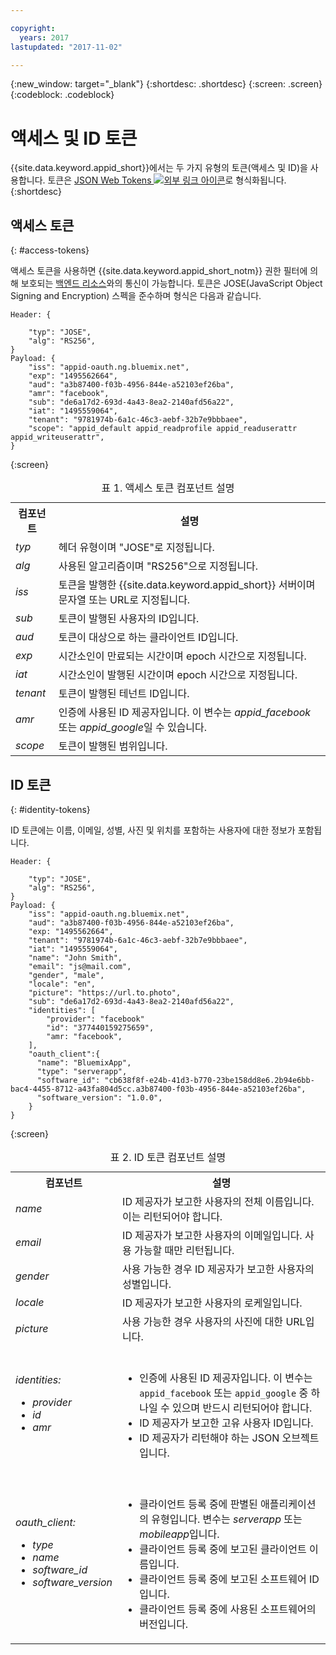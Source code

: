 ```yaml
---

copyright:
  years: 2017
lastupdated: "2017-11-02"

---
```


{:new_window: target="_blank"}
{:shortdesc: .shortdesc}
{:screen: .screen}
{:codeblock: .codeblock}

# 액세스 및 ID 토큰

{{site.data.keyword.appid_short}}에서는 두 가지 유형의 토큰(액세스 및 ID)을 사용합니다. 토큰은 <a href="https://jwt.io/introduction/" target="_blank">JSON Web Tokens <img src="../../icons/launch-glyph.svg" alt="외부 링크 아이콘"></a>로 형식화됩니다.
{:shortdesc}


## 액세스 토큰
{: #access-tokens}

액세스 토큰을 사용하면 {{site.data.keyword.appid_short_notm}} 권한 필터에 의해 보호되는 [백엔드 리소스](/docs/services/appid/protecting-resources.html)와의 통신이 가능합니다. 토큰은 JOSE(JavaScript Object Signing and Encryption) 스펙을 준수하며 형식은 다음과 같습니다. 

```
Header: {

    "typ": "JOSE",
    "alg": "RS256",
}
Payload: {
    "iss": "appid-oauth.ng.bluemix.net",
    "exp": "1495562664",
    "aud": "a3b87400-f03b-4956-844e-a52103ef26ba",
    "amr": "facebook",
    "sub": "de6a17d2-693d-4a43-8ea2-2140afd56a22",
    "iat": "1495559064",
    "tenant": "9781974b-6a1c-46c3-aebf-32b7e9bbbaee",
    "scope": "appid_default appid_readprofile appid_readuserattr appid_writeuserattr",
}
```
{:screen}

<table>
<caption> 표 1. 액세스 토큰 컴포넌트 설명</caption>
  <tr>
    <th> 컴포넌트 </th>
    <th> 설명 </th>
  </tr>
  <tr>
    <td> <i> typ </i> </td>
    <td> 헤더 유형이며 "JOSE"로 지정됩니다. </td>
  </tr>
  <tr>
    <td> <i> alg </i> </td>
    <td> 사용된 알고리즘이며 "RS256"으로 지정됩니다. </td>
  </tr>
  <tr>
    <td> <i> iss </i> </td>
    <td> 토큰을 발행한 {{site.data.keyword.appid_short}} 서버이며 문자열 또는 URL로 지정됩니다. </td>
  </tr>
  <tr>
    <td> <i> sub </i> </td>
    <td> 토큰이 발행된 사용자의 ID입니다. </td>
  </tr>
  <tr>
    <td> <i> aud </i> </td>
    <td> 토큰이 대상으로 하는 클라이언트 ID입니다. </td>
  </tr>
  <tr>
    <td> <i> exp </i> </td>
    <td> 시간소인이 만료되는 시간이며 epoch 시간으로 지정됩니다. </td>
  </tr>
  <tr>
    <td> <i> iat </i> </td>
    <td> 시간소인이 발행된 시간이며 epoch 시간으로 지정됩니다. </td>
  </tr>
  <tr>
    <td> <i> tenant </i> </td>
    <td> 토큰이 발행된 테넌트 ID입니다. </td>
  </tr>
  <tr>
    <td> <i> amr </i> </td>
    <td> 인증에 사용된 ID 제공자입니다. 이 변수는 <i>appid_facebook</i> 또는 <i>appid_google</i>일 수 있습니다. </td>
  </tr>
  <tr>
    <td> <i> scope </i> </td>
    <td> 토큰이 발행된 범위입니다. </td>
  </tr>
</table>


## ID 토큰
{: #identity-tokens}

ID 토큰에는 이름, 이메일, 성별, 사진 및 위치를 포함하는 사용자에 대한 정보가 포함됩니다. 

```
Header: {

    "typ": "JOSE",
    "alg": "RS256",
}
Payload: {
    "iss": "appid-oauth.ng.bluemix.net",
    "aud": "a3b87400-f03b-4956-844e-a52103ef26ba",
    "exp: "1495562664",
    "tenant": "9781974b-6a1c-46c3-aebf-32b7e9bbbaee",
    "iat": "1495559064",
    "name": "John Smith",
    "email": "js@mail.com",
    "gender", "male",
    "locale": "en",
    "picture": "https://url.to.photo",
    "sub": "de6a17d2-693d-4a43-8ea2-2140afd56a22",
    "identities": [
        "provider": "facebook"
        "id": "377440159275659",
        "amr: "facebook",
    ],
    "oauth_client":{
      "name": "BluemixApp",
      "type": "serverapp",
      "software_id": "cb638f8f-e24b-41d3-b770-23be158dd8e6.2b94e6bb-bac4-4455-8712-a43fa804d5cc.a3b87400-f03b-4956-844e-a52103ef26ba",
      "software_version": "1.0.0",
    }
}
```
{:screen}


<table>
<caption> 표 2. ID 토큰 컴포넌트 설명</caption>
  <tr>
    <th> 컴포넌트 </th>
    <th> 설명 </th>
  </tr>
  <tr>
    <td> <i> name </i> </td>
    <td> ID 제공자가 보고한 사용자의 전체 이름입니다. 이는 리턴되어야 합니다. </td>
  </tr>
  <tr>
    <td> <i> email </i> </td>
    <td> ID 제공자가 보고한 사용자의 이메일입니다. 사용 가능할 때만 리턴됩니다. </td>
  </tr>
  <tr>
    <td> <i> gender </i> </td>
    <td> 사용 가능한 경우 ID 제공자가 보고한 사용자의 성별입니다. </td>
  </tr>
  <tr>
    <td> <i> locale </i> </td>
    <td> ID 제공자가 보고한 사용자의 로케일입니다. </td>
  </tr>
  <tr>
    <td> <i> picture </i> </td>
    <td> 사용 가능한 경우 사용자의 사진에 대한 URL입니다. </td>
  </tr>
  <tr>
    <td> <i> identities: </br> <ul><li> provider <li> id <li> amr </ul></i></td>
    <td> </br><ul><li> 인증에 사용된 ID 제공자입니다. 이 변수는 <code>appid_facebook</code> 또는 <code>appid_google</code> 중 하나일 수 있으며 반드시 리턴되어야 합니다. </li><li> ID 제공자가 보고한 고유 사용자 ID입니다. </li><li> ID 제공자가 리턴해야 하는 JSON 오브젝트입니다. </li></ul></td>
  </tr>
  <tr>
    <td> <i> oauth_client: </br> <ul><li> type <li> name <li> software_id <li> software_version</ul></i> </td>
    <td> </br><ul><li> 클라이언트 등록 중에 판별된 애플리케이션의 유형입니다. 변수는 <i>serverapp</i> 또는 <i>mobileapp</i>입니다. <li> 클라이언트 등록 중에 보고된 클라이언트 이름입니다. <li> 클라이언트 등록 중에 보고된 소프트웨어 ID입니다. <li> 클라이언트 등록 중에 사용된 소프트웨어의 버전입니다. </ul></td>
  </tr>
</table>
